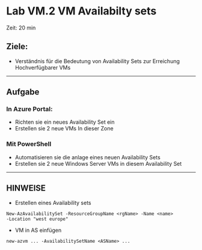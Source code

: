 # Lab VM.2 VM Availabilty sets
Zeit: 20 min

## Ziele: 
- Verständnis für die Bedeutung von Availability Sets zur Erreichung Hochverfügbarer VMs
---
## Aufgabe

### In Azure Portal:
- Richten sie ein neues Availability Set ein
- Erstellen sie 2 neue VMs In dieser Zone
	
### Mit PowerShell
- Automatisieren sie die anlage eines neuen Availability Sets
- Erstellen sie 2 neue Windows Server VMs in diesem Availability Set
---
## HINWEISE
- Erstellen eines Availability sets
```
New-AzAvailabilitySet -ResourceGroupName <rgName> -Name <name>
-Location "west europe"
```
- VM in AS einfügen
```
new-azvm ... -AvailabilitySetName <ASName> ...
```

